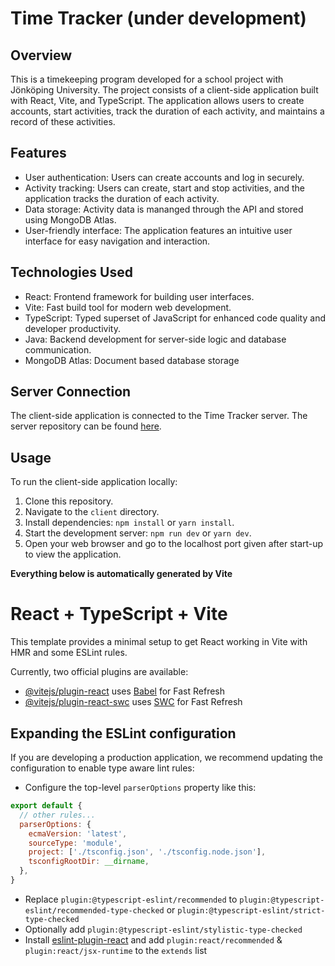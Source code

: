 # Time Tracker (under development)

## Overview
This is a timekeeping program developed for a school project with Jönköping University. The project consists of a client-side application built with React, Vite, and TypeScript. The application allows users to create accounts, start activities, track the duration of each activity, and maintains a record of these activities.

## Features
- User authentication: Users can create accounts and log in securely.
- Activity tracking: Users can create, start and stop activities, and the application tracks the duration of each activity.
- Data storage: Activity data is mananged through the API and stored using MongoDB Atlas.
- User-friendly interface: The application features an intuitive user interface for easy navigation and interaction.

## Technologies Used
- React: Frontend framework for building user interfaces.
- Vite: Fast build tool for modern web development.
- TypeScript: Typed superset of JavaScript for enhanced code quality and developer productivity.
- Java: Backend development for server-side logic and database communication.
- MongoDB Atlas: Document based database storage 

## Server Connection
The client-side application is connected to the Time Tracker server. The server repository can be found [here](https://github.com/D-Hankin/timetracker_server).

## Usage
To run the client-side application locally:
1. Clone this repository.
2. Navigate to the `client` directory.
3. Install dependencies: `npm install` or `yarn install`.
4. Start the development server: `npm run dev` or `yarn dev`.
5. Open your web browser and go to the localhost port given after start-up to view the application.


**Everything below is automatically generated by Vite**

# React + TypeScript + Vite

This template provides a minimal setup to get React working in Vite with HMR and some ESLint rules.

Currently, two official plugins are available:

- [@vitejs/plugin-react](https://github.com/vitejs/vite-plugin-react/blob/main/packages/plugin-react/README.md) uses [Babel](https://babeljs.io/) for Fast Refresh
- [@vitejs/plugin-react-swc](https://github.com/vitejs/vite-plugin-react-swc) uses [SWC](https://swc.rs/) for Fast Refresh

## Expanding the ESLint configuration

If you are developing a production application, we recommend updating the configuration to enable type aware lint rules:

- Configure the top-level `parserOptions` property like this:

```js
export default {
  // other rules...
  parserOptions: {
    ecmaVersion: 'latest',
    sourceType: 'module',
    project: ['./tsconfig.json', './tsconfig.node.json'],
    tsconfigRootDir: __dirname,
  },
}
```

- Replace `plugin:@typescript-eslint/recommended` to `plugin:@typescript-eslint/recommended-type-checked` or `plugin:@typescript-eslint/strict-type-checked`
- Optionally add `plugin:@typescript-eslint/stylistic-type-checked`
- Install [eslint-plugin-react](https://github.com/jsx-eslint/eslint-plugin-react) and add `plugin:react/recommended` & `plugin:react/jsx-runtime` to the `extends` list
